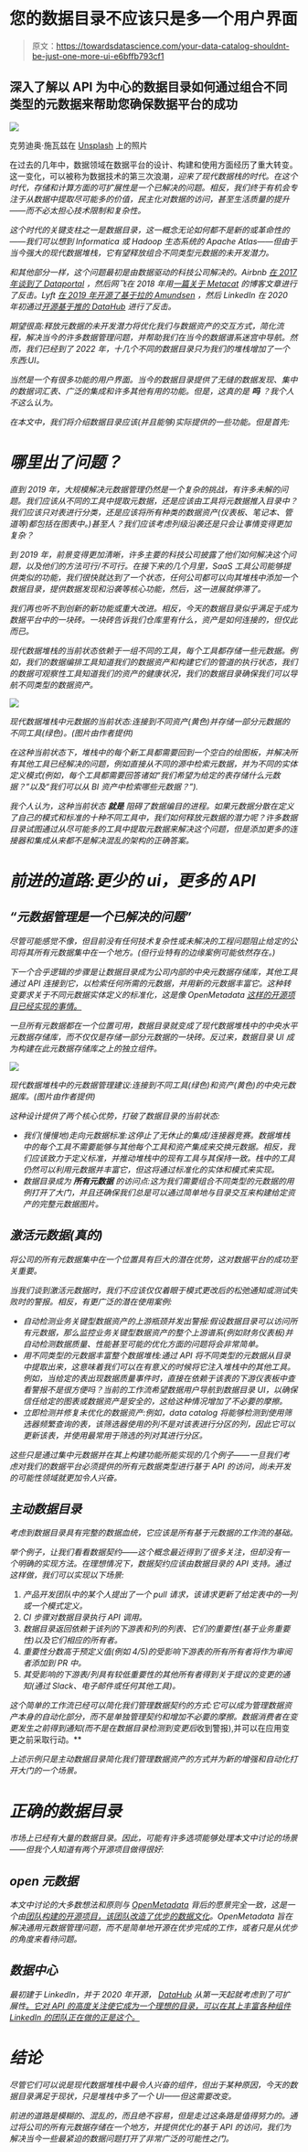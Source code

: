 # 您的数据目录不应该只是多一个用户界面

> 原文：<https://towardsdatascience.com/your-data-catalog-shouldnt-be-just-one-more-ui-e6bffb793cf1>

## 深入了解以 API 为中心的数据目录如何通过组合不同类型的元数据来帮助您确保数据平台的成功

![](img/999d613f49246274dffb5adfe1efb0fa.png)

克劳迪奥·施瓦兹在 [Unsplash](https://unsplash.com?utm_source=medium&utm_medium=referral) 上的照片

在过去的几年中，数据领域在数据平台的设计、构建和使用方面经历了重大转变。这一变化，可以被称为数据技术的第三次浪潮[](/building-an-end-to-end-open-source-modern-data-platform-c906be2f31bd)*，迎来了现代数据栈的时代。在这个时代，存储和计算方面的可扩展性是一个已解决的问题。相反，我们终于有机会专注于从数据中提取尽可能多的价值，民主化对数据的访问，甚至生活质量的提升——而不必太担心技术限制和复杂性。*

*这个时代的关键支柱之一是数据目录，这一概念无论如何都不是新的或革命性的——我们可以想到 Informatica 或 Hadoop 生态系统的 Apache Atlas——但由于当今强大的现代数据堆栈，它有望释放组合不同类型元数据的未开发潜力。*

*和其他部分一样，这个问题最初是由数据驱动的科技公司解决的。Airbnb [在 2017 年谈到了 Dataportal](https://medium.com/airbnb-engineering/democratizing-data-at-airbnb-852d76c51770) ，然后网飞在 2018 年用[一篇关于 Metacat](https://netflixtechblog.com/metacat-making-big-data-discoverable-and-meaningful-at-netflix-56fb36a53520) 的博客文章进行了反击。Lyft [在 2019 年开源了基于拉的 Amundsen](https://eng.lyft.com/open-sourcing-amundsen-a-data-discovery-and-metadata-platform-2282bb436234) ，然后 LinkedIn 在 2020 年初通过[开源基于推的 DataHub](https://engineering.linkedin.com/blog/2020/open-sourcing-datahub--linkedins-metadata-search-and-discovery-p) 进行了反击。*

*期望很高:释放元数据的未开发潜力将优化我们与数据资产的交互方式，简化流程，解决当今的许多数据管理问题，并帮助我们在当今的数据谱系迷宫中导航。然而，我们已经到了 2022 年，十几个不同的数据目录只为我们的堆栈增加了一个东西:UI。*

*当然是一个有很多功能的用户界面。当今的数据目录提供了无缝的数据发现、集中的数据词汇表、广泛的集成和许多其他有用的功能。但是，这真的是 ***吗*** ？我个人不这么认为。*

*在本文中，我们将介绍数据目录应该(并且能够)实际提供的一些功能。但是首先:*

# *哪里出了问题？*

*直到 2019 年，大规模解决元数据管理仍然是一个复杂的挑战，有许多未解的问题。我们应该从不同的工具中提取元数据，还是应该由工具将元数据推入目录中？我们应该只对表进行分类，还是应该将所有种类的数据资产(仪表板、笔记本、管道等)都包括在图表中。)甚至人？我们应该考虑列级沿袭还是只会让事情变得更加复杂？*

*到 2019 年，前景变得更加清晰，许多主要的科技公司披露了他们如何解决这个问题，以及他们的方法可行/不可行。在接下来的几个月里，SaaS 工具公司能够提供类似的功能，我们很快就达到了一个状态，任何公司都可以向其堆栈中添加一个数据目录，提供数据发现和沿袭等核心功能，然后，这一进展就停滞了。*

*我们再也听不到创新的新功能或重大改进。相反，今天的数据目录似乎满足于成为数据平台中的一块砖。一块砖告诉我们仓库里有什么，资产是如何连接的，但仅此而已。*

*现代数据堆栈的当前状态依赖于一组不同的工具，每个工具都存储一些元数据。例如，我们的数据编排工具知道我们的数据资产和构建它们的管道的执行状态，我们的数据可观察性工具知道我们的资产的健康状况，我们的数据目录确保我们可以导航不同类型的数据资产。*

*![](img/7c610cd82e9bcbb277548c9f2e2208da.png)*

*现代数据堆栈中元数据的当前状态:连接到不同资产(黄色)并存储一部分元数据的不同工具(绿色)。(图片由作者提供)*

*在这种当前状态下，堆栈中的每个新工具都需要回到一个空白的绘图板，并解决所有其他工具已经解决的问题，例如直接从不同的源中检索元数据，并为不同的实体定义模式(例如，每个工具都需要回答诸如“我们希望为给定的表存储什么元数据？”以及“我们可以从 BI 资产中检索哪些元数据？”).*

*我个人认为，这种当前状态 ***就是*** 阻碍了数据编目的进程。如果元数据分散在定义了自己的模式和标准的十种不同工具中，我们如何释放元数据的潜力呢？许多数据目录试图通过从尽可能多的工具中提取元数据来解决这个问题，但是添加更多的连接器和集成从来都不是解决混乱的架构的正确答案。*

# *前进的道路:更少的 ui，更多的 API*

## *“元数据管理是一个已解决的问题”*

*尽管可能感觉不像，但目前没有任何技术复杂性或未解决的工程问题阻止给定的公司将其所有元数据集中在一个地方。(但行业特有的边缘案例可能依然存在。)*

*下一个合乎逻辑的步骤是让数据目录成为公司内部的中央元数据存储库，其他工具通过 API 连接到它，以检索任何所需的元数据，并用新的元数据丰富它。这种转变要求关于不同元数据实体定义的标准化，这是像 OpenMetadata [这样的开源项目已经实现的事情。](https://docs.open-metadata.org/main-concepts/metadata-standard)*

*一旦所有元数据都在一个位置可用，数据目录就变成了现代数据堆栈中的中央水平元数据存储库，而不仅仅是存储一部分元数据的一块砖。反过来，数据目录 UI 成为构建在此元数据存储库之上的独立组件。*

*![](img/67e06eb9e1164035a8ef48b5bb17a897.png)*

*现代数据堆栈中的元数据管理建议:连接到不同工具(绿色)和资产(黄色)的中央元数据库。(图片由作者提供)*

*这种设计提供了两个核心优势，打破了数据目录的当前状态:*

*   *我们(慢慢地)走向元数据标准:这停止了无休止的集成/连接器竞赛。数据堆栈中的每个工具不需要能够与其他每个工具和资产集成来交换元数据。相反，我们应该致力于定义标准，并推动堆栈中的现有工具与其保持一致。栈中的工具仍然可以利用元数据并丰富它，但这将通过标准化的实体和模式来实现。*
*   *数据目录成为 ***所有元数据*** 的访问点:这为我们需要组合不同类型的元数据的用例打开了大门，并且还确保我们总是可以通过简单地与目录交互来构建给定资产的完整元数据图片。*

## *激活元数据(真的)*

*将公司的所有元数据集中在一个位置具有巨大的潜在优势，这对数据平台的成功至关重要。*

*当我们谈到激活元数据时，我们不应该仅仅着眼于模式更改后的松弛通知或测试失败时的警报。相反，有更广泛的潜在使用案例:*

*   *自动检测业务关键型数据资产的上游瓶颈并发出警报:假设数据目录可以访问所有元数据，那么监控业务关键型数据资产的整个上游谱系(例如财务仪表板)并自动检测数据质量、性能甚至可能的优化方面的问题将会非常简单。*
*   *用不同类型的元数据丰富整个数据堆栈:通过 API 将不同类型的元数据从目录中提取出来，这意味着我们可以在有意义的时候将它注入堆栈中的其他工具。例如，当给定的表出现数据质量事件时，直接在依赖于该表的下游仪表板中查看警报不是很方便吗？当前的工作流希望数据用户导航到数据目录 UI，以确保信任给定的图表或数据资产是安全的，这给这种情况增加了不必要的摩擦。*
*   *立即检测并修复未优化的数据资产:例如，data catalog 将能够检测到使用筛选器频繁查询的表，该筛选器使用的列不是对该表进行分区的列，因此它可以更新该表，并使用最常用于筛选的列对其进行分区。*

*这些只是通过集中元数据并在其上构建功能所能实现的几个例子——一旦我们考虑对我们的数据平台必须提供的所有元数据类型进行基于 API 的访问，尚未开发的可能性领域就更加令人兴奋。*

## *主动数据目录*

*考虑到数据目录具有完整的数据血统，它应该是所有基于元数据的工作流的基础。*

*举个例子，让我们看看数据契约——这个概念最近得到了很多关注，但却没有一个明确的实现方法。在理想情况下，数据契约应该由数据目录的 API 支持。通过这样做，我们可以实现以下场景:*

1.  *产品开发团队中的某个人提出了一个 pull 请求，该请求更新了给定表中的一列或一个模式定义。*
2.  *CI 步骤对数据目录执行 API 调用。*
3.  *数据目录返回依赖于该列的下游表和列的列表、它们的重要性(基于业务重要性)以及它们相应的所有者。*
4.  *重要性分数高于预定义值(例如 4/5)的受影响下游表的所有所有者将作为审阅者添加到 PR 中。*
5.  *其受影响的下游表/列具有较低重要性的其他所有者得到关于提议的变更的通知(通过 Slack、电子邮件或任何其他工具)。*

*这个简单的工作流已经可以简化我们管理数据契约的方式:它可以成为管理数据资产本身的自动化部分，而不是单独管理契约和增加不必要的摩擦。数据消费者在变更发生之前得到通知(而不是在数据目录检测到变更后*收到警报),并可以在应用变更之前采取行动。**

*上述示例只是主动数据目录简化我们管理数据资产的方式并为新的增强和自动化打开大门的一个场景。*

# *正确的数据目录*

*市场上已经有大量的数据目录。因此，可能有许多选项能够处理本文中讨论的场景——但我个人知道有两个开源项目做得很好:*

## *open 元数据*

*本文中讨论的大多数想法和原则与 [OpenMetadata](https://open-metadata.org/) 背后的愿景完全一致，这是一个由[团队构建的开源项目，该团队改造了优步的数据文化](https://www.uber.com/en-FR/blog/ubers-journey-toward-better-data-culture-from-first-principles/)。OpenMetadata 旨在解决通用元数据管理问题，而不是简单地开源在优步完成的工作，或者只是从优步的角度来看待问题。*

## *数据中心*

*最初建于 LinkedIn，并于 2020 年开源， [DataHub](https://datahubproject.io/) 从第一天起就考虑到了可扩展性[。它对 API 的高度关注使它成为一个理想的目录，可以在其上丰富各种组件 LinkedIn 的团队正在做的正是这个。](https://engineering.linkedin.com/blog/2019/data-hub)*

# *结论*

*尽管它们可以说是现代数据堆栈中最令人兴奋的组件，但出于某种原因，今天的数据目录满足于现状，只是堆栈中多了一个 UI——但这需要改变。*

*前进的道路是模糊的、混乱的，而且绝不容易，但是走过这条路是值得努力的。通过将公司的所有元数据存储在一个地方，并提供优化的基于 API 的访问，我们为解决当今一些最紧迫的数据问题打开了非常广泛的可能性之门。*